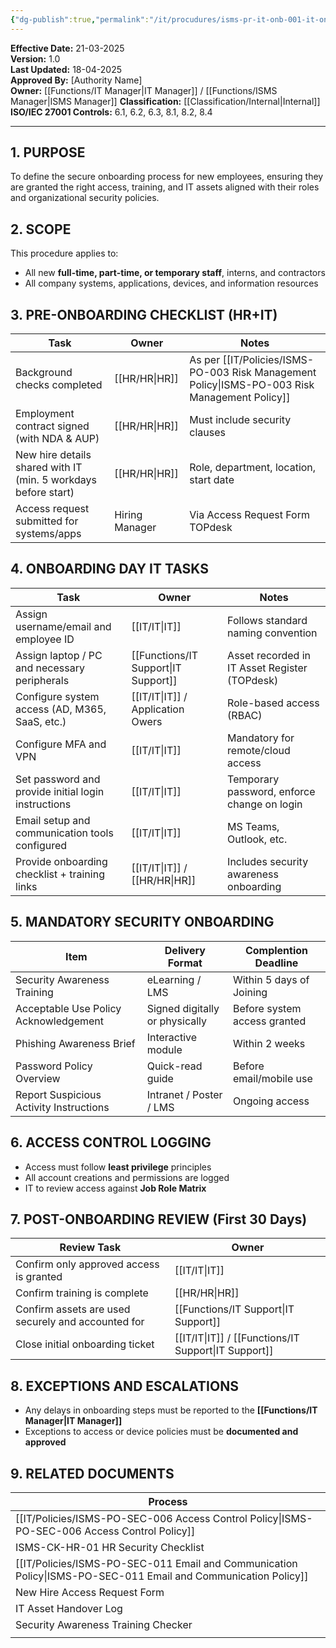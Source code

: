 ```yaml
---
{"dg-publish":true,"permalink":"/it/procudures/isms-pr-it-onb-001-it-onboarding-procedure-new-employees/","tags":["onboarding","procedure"],"noteIcon":"default"}
---
```


 **Effective Date:** 21-03-2025  
**Version:** 1.0  
**Last Updated:** 18-04-2025  
**Approved By:** [Authority Name]  
**Owner:** [[Functions/IT Manager\|IT Manager]] / [[Functions/ISMS Manager\|ISMS Manager]]
**Classification:** [[Classification/Internal\|Internal]]
**ISO/IEC 27001 Controls:** 6.1, 6.2, 6.3, 8.1, 8.2, 8.4

---
## **1. PURPOSE**  
To define the secure onboarding process for new employees, ensuring they are granted the right access, training, and IT assets aligned with their roles and organizational security policies.
## **2. SCOPE**
This procedure applies to:
- All new **full-time, part-time, or temporary staff**, interns, and contractors
- All company systems, applications, devices, and information resources
## **3. PRE-ONBOARDING CHECKLIST (HR+IT)** 
 
| Task                                                           | Owner          | Notes                                         |
| -------------------------------------------------------------- | -------------- | --------------------------------------------- |
| Background checks completed                                    | [[HR/HR\|HR]]         | As per [[IT/Policies/ISMS-PO-003 Risk Management Policy\|ISMS-PO-003 Risk Management Policy]] |
| Employment contract signed (with NDA & AUP)                    | [[HR/HR\|HR]]         | Must include security clauses                 |
| New hire details shared with IT (min. 5 workdays before start) | [[HR/HR\|HR]]         | Role, department, location, start date        |
| Access request submitted for systems/apps                      | Hiring Manager | Via Access Request Form TOPdesk               |
## **4. ONBOARDING DAY IT TASKS**

| **Task**                                            | **Owner**                  | Notes                                         |
| --------------------------------------------------- | -------------------------- | --------------------------------------------- |
| Assign username/email and employee ID               | [[IT/IT\|IT]]                     | Follows standard naming convention            |
| Assign laptop / PC and necessary peripherals        | [[Functions/IT Support\|IT Support]]             | Asset recorded in IT Asset Register (TOPdesk) |
| Configure system access (AD, M365, SaaS, etc.)      | [[IT/IT\|IT]] / Application Owers | Role-based access (RBAC)                      |
| Configure MFA and VPN                               | [[IT/IT\|IT]]                     | Mandatory for remote/cloud access             |
| Set password and provide initial login instructions | [[IT/IT\|IT]]                     | Temporary password, enforce change on login   |
| Email setup and communication tools configured      | [[IT/IT\|IT]]                     | MS Teams, Outlook, etc.                       |
| Provide onboarding checklist + training links       | [[IT/IT\|IT]]  / [[HR/HR\|HR]]           | Includes security awareness onboarding        |
## **5. MANDATORY SECURITY ONBOARDING** 

| Item                                    | Delivery Format                | Complention Deadline         |
| --------------------------------------- | ------------------------------ | ---------------------------- |
| Security Awareness Training             | eLearning / LMS                | Within 5 days of Joining     |
| Acceptable Use Policy Acknowledgement   | Signed digitally or physically | Before system access granted |
| Phishing Awareness Brief                | Interactive module             | Within 2 weeks               |
| Password Policy Overview                | Quick-read guide               | Before email/mobile use      |
| Report Suspicious Activity Instructions | Intranet / Poster / LMS        | Ongoing access               |
## **6. ACCESS CONTROL LOGGING**  
- Access must follow **least privilege** principles
- All account creations and permissions are logged
- IT to review access against **Job Role Matrix**
## **7. POST-ONBOARDING REVIEW (First 30 Days)**  

| Review Task                                        | Owner                   |
| -------------------------------------------------- | ----------------------- |
| Confirm only approved access is granted            | [[IT/IT\|IT]]                  |
| Confirm training is complete                       | [[HR/HR\|HR]]                  |
| Confirm assets are used securely and accounted for | [[Functions/IT Support\|IT Support]]          |
| Close initial onboarding ticket                    | [[IT/IT\|IT]] / [[Functions/IT Support\|IT Support]] |
## **8. EXCEPTIONS AND ESCALATIONS**
- Any delays in onboarding steps must be reported to the **[[Functions/IT Manager\|IT Manager]]**
- Exceptions to access or device policies must be **documented and approved**
## **9. RELATED DOCUMENTS**

| Process                                            |
| -------------------------------------------------- |
| [[IT/Policies/ISMS-PO-SEC-006 Access Control Policy\|ISMS-PO-SEC-006 Access Control Policy]]          |
| ISMS-CK-HR-01 HR Security Checklist                |
| [[IT/Policies/ISMS-PO-SEC-011 Email and Communication Policy\|ISMS-PO-SEC-011 Email and Communication Policy]] |
| New Hire Access Request Form                       |
| IT Asset Handover Log                              |
| Security Awareness Training Checker                |
|                                                    |








